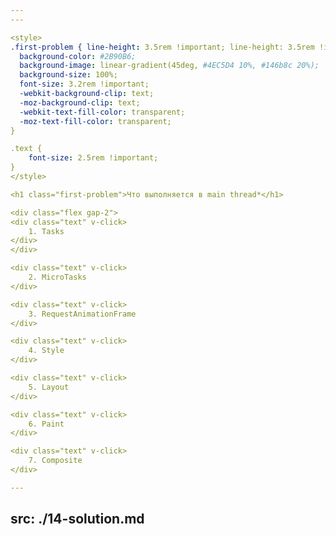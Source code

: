 ```yaml
---
---

<style>
.first-problem { line-height: 3.5rem !important; line-height: 3.5rem !important;
  background-color: #2B90B6;
  background-image: linear-gradient(45deg, #4EC5D4 10%, #146b8c 20%);
  background-size: 100%;
  font-size: 3.2rem !important;
  -webkit-background-clip: text;
  -moz-background-clip: text;
  -webkit-text-fill-color: transparent;
  -moz-text-fill-color: transparent;
}

.text {
    font-size: 2.5rem !important;
}
</style>

<h1 class="first-problem">Что выполняется в main thread*</h1>

<div class="flex gap-2">
<div class="text" v-click>
    1. Tasks
</div>
</div>

<div class="text" v-click>
    2. MicroTasks
</div>

<div class="text" v-click>
    3. RequestAnimationFrame
</div>

<div class="text" v-click>
    4. Style
</div>

<div class="text" v-click>
    5. Layout
</div>

<div class="text" v-click>
    6. Paint
</div>

<div class="text" v-click>
    7. Composite
</div>

---
```

src: ./14-solution.md
---
